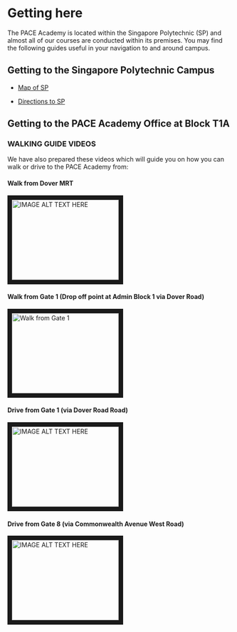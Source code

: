 # Getting here

The PACE Academy is located within the Singapore Polytechnic (SP) and almost all of our courses are conducted within its premises. You may find the following guides useful in your navigation to and around campus.

## Getting to the Singapore Polytechnic Campus

* [Map of SP](https://www.sp.edu.sg/map)

* [Directions to SP](https://www.sp.edu.sg/sp/about-sp/visit-us/directions-to-sp)

## Getting to the PACE Academy Office at Block T1A

### WALKING GUIDE VIDEOS

We have also prepared these videos which will guide you on how you can walk or drive to the PACE Academy from:

#### Walk from Dover MRT
<a href="http://www.youtube.com/watch?feature=player_embedded&v=pdTsjfa-pmc
" target="_blank"><img src="http://img.youtube.com/vi/pdTsjfa-pmc/0.jpg" 
alt="IMAGE ALT TEXT HERE" width="240" height="180" border="10" /></a>


#### Walk from Gate 1 (Drop off point at Admin Block 1 via Dover Road)
<a href="http://www.youtube.com/watch?feature=player_embedded&v=yFYrg3plopg
" target="_blank"><img src="http://img.youtube.com/vi/yFYrg3plopg/0.jpg" 
alt="Walk from Gate 1" width="240" height="180" border="10" /></a> 

#### Drive from Gate 1 (via Dover Road Road)
<a href="http://www.youtube.com/watch?feature=player_embedded&v=AvLnME9eN74
" target="_blank"><img src="http://img.youtube.com/vi/AvLnME9eN74/0.jpg" 
alt="IMAGE ALT TEXT HERE" width="240" height="180" border="10" /></a>

#### Drive from Gate 8 (via Commonwealth Avenue West Road)
<a href="http://www.youtube.com/watch?feature=player_embedded&v=PCJFJG7sfbw
" target="_blank"><img src="http://img.youtube.com/vi/PCJFJG7sfbw/0.jpg" 
alt="IMAGE ALT TEXT HERE" width="240" height="180" border="10" /></a>


